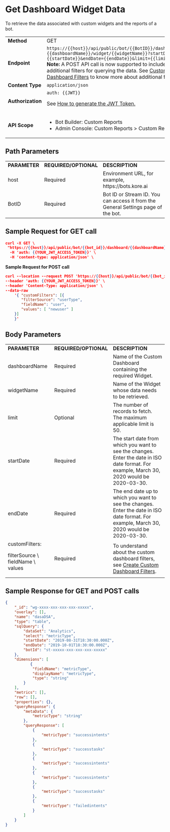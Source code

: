 
# Get Dashboard Widget Data

To retrieve the data associated with custom widgets and the reports of a bot.


<table>
  <tr>
   <td><strong>Method</strong>
   </td>
   <td>GET
   </td>
  </tr>
  <tr>
   <td><strong>Endpoint</strong>
   </td>
   <td><code>https://{{host}}/api/public/bot/{{BotID}}/dashboard/</code>
<code>{{dashboardName}}/widget/{{widgetName}}?startDate={{startDate}}&endDate={{endDate}}&limit={{limit}}</code>
<strong>Note:</strong> A POST API call is now supported to include the additional filters for querying the data. See <a href="../../../analytics/automation/custom-dashboard/create-custom-dashboard-filters">Custom Dashboard Filters</a> to know more about additional filters.
   </td>
  </tr>
  <tr>
   <td><strong>Content Type</strong>
   </td>
   <td><code>application/json</code>
   </td>
  </tr>
  <tr>
   <td><strong>Authorization</strong>
   </td>
   <td><code>auth: {{JWT}}</code>
<p>
See <a href="../api-introduction/#generating-the-jwt-token">How to generate the JWT Token.</a>
   </td>
  </tr>
  <tr>
   <td><strong>API Scope</strong>
   </td>
   <td>
<ul>

<li>Bot Builder: Custom Reports

<li>Admin Console: Custom Reports > Custom Reports
</li>
</ul>
   </td>
  </tr>
</table>



## Path Parameters


<table>
  <tr>
   <td><strong>PARAMETER</strong>
   </td>
   <td><strong>REQUIRED/OPTIONAL</strong>
   </td>
   <td><strong>DESCRIPTION</strong>
   </td>
  </tr>
  <tr>
   <td>host
   </td>
   <td>Required
   </td>
   <td>Environment URL, for example, https://bots.kore.ai
   </td>
  </tr>
  <tr>
   <td>BotID
   </td>
   <td>Required
   </td>
   <td>Bot ID or Stream ID. You can access it from the General Settings page of the bot.
   </td>
  </tr>
</table>


 


## Sample Request for GET call


```json
curl -X GET \
 "https://{{host}}/api/public/bot/{{bot_id}}/dashboard/{{dashboardName}}/widget/{{widgetName}}?startDate={{startDate}}&endDate={{endDate}}" \
  -H 'auth: {{YOUR_JWT_ACCESS_TOKEN}}' \
  -H 'content-type: application/json' \
```


**Sample Request for POST call**


```json
curl --location --request POST 'https://{{host}}/api/public/bot/{{bot_id}}/dashboard/{{dashboardName}}/widget/{{widgetName}}?startDate={{startDate}}&endDate={{endDate}}' \
--header 'auth: {{YOUR_JWT_ACCESS_TOKEN}}' \ 
--header 'Content-Type: application/json' \ 
--data-raw 
    '{ "customFilters": [{
       "filterSource": "userType", 
 	   "fieldName": "user", 
  	   "values": [ "newuser" ] 
    }]
    }'
```


 


## Body Parameters


<table>
  <tr>
   <td><strong>PARAMETER</strong>
   </td>
   <td><strong>REQUIRED/OPTIONAL</strong>
   </td>
   <td><strong>DESCRIPTION</strong>
   </td>
  </tr>
  <tr>
   <td>dashboardName
   </td>
   <td>Required
   </td>
   <td>Name of the Custom Dashboard containing the required Widget.
   </td>
  </tr>
  <tr>
   <td>widgetName
   </td>
   <td>Required
   </td>
   <td>Name of the Widget whose data needs to be retrieved.
   </td>
  </tr>
  <tr>
   <td>limit
   </td>
   <td>Optional
   </td>
   <td>The number of records to fetch. The maximum applicable limit is 50.
   </td>
  </tr>
  <tr>
   <td>startDate
   </td>
   <td>Required
   </td>
   <td>The start date from which you want to see the changes. Enter the date in ISO date format. For example, March 30, 2020 would be 2020-03-30.
   </td>
  </tr>
  <tr>
   <td>endDate
   </td>
   <td>Required
   </td>
   <td>The end date up to which you want to see the changes. Enter the date in ISO date format. For example, March 30, 2020 would be 2020-03-30.
   </td>
  </tr>
  <tr>
   <td>customFilters:
<p>
filterSource \
fieldName \
values
   </td>
   <td>Required
   </td>
   <td>To understand about the custom dashboard filters, see <a href="../../../analytics/automation/custom-dashboard/create-custom-dashboard-filters">Create Custom Dashboard Filters</a>.
   </td>
  </tr>
</table>


 


## Sample Response for GET and POST calls


```json
{
    "_id": "wg-xxxx-xxx-xxx-xxx-xxxxx",
    "overlay": [],
    "name": "dasaDSA",
    "type": "table",
    "sqlQuery": {
        "dataSet": "Analytics",
        "select": "metricType",
        "startDate": "2019-08-31T18:30:00.000Z",
        "endDate": "2019-10-01T18:30:00.000Z",
        "botId": "st-xxxxx-xxx-xxx-xxx-xxxxx"
    },
    "dimensions": [
           {
            "fieldName": "metricType",
            "displayName": "metricType",
            "type": "string"
        }
    ],
    "metrics": [],
    "row": [],
    "properties": {},
    "queryResponse": {
        "metaData": {
            "metricType": "string"
        },
        "queryResponse": [
            {
                "metricType": "successintents"
            },
            {
                "metricType": "successtasks"
            },
            {
                "metricType": "successintents"
            },
            {
                "metricType": "successintents"
            },
            {
                "metricType": "successtasks"
            },
            {
                "metricType": "failedintents"
            }
        ]
    }
}
```